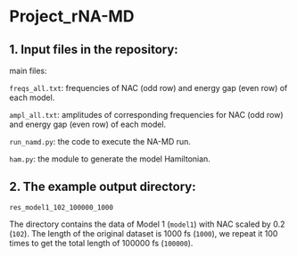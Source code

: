 # Project_rNA-MD

## 1. Input files in the repository:
main files:

`freqs_all.txt`: frequencies of NAC (odd row) and energy gap (even row) of each model.

`ampl_all.txt`:  amplitudes of corresponding frequencies for NAC (odd row) and energy gap (even row) of each model.

`run_namd.py`:   the code to execute the NA-MD run.

`ham.py`:        the module to generate the model Hamiltonian.

## 2. The example output directory:
`res_model1_102_100000_1000`

The directory contains the data of Model 1 (`model1`) with NAC scaled by 0.2 (`102`). The length of the original dataset is 1000 fs (`1000`), we repeat it 100 times to get the total length of 100000 fs (`100000`). 
